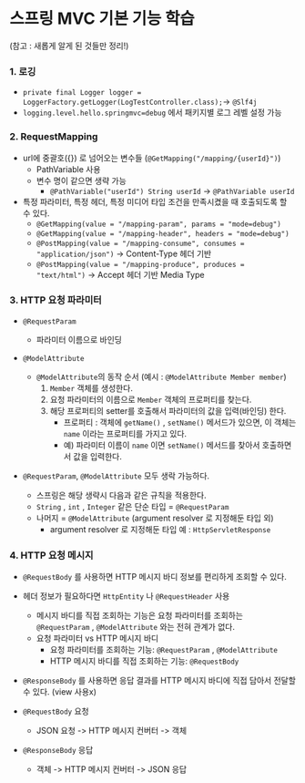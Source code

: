 # 스프링 MVC 기본 기능 학습

(참고 : 새롭게 알게 된 것들만 정리!)

### 1. 로깅

- `private final Logger logger = LoggerFactory.getLogger(LogTestController.class);`-> `@Slf4j`
- `logging.level.hello.springmvc=debug` 에서 패키지별 로그 레벨 설정 가능

### 2. RequestMapping

- url에 중괄호({}) 로 넘어오는 변수들 (`@GetMapping("/mapping/{userId}")`)
  - PathVariable 사용 
  - 변수 명이 같으면 생략 가능 
    - `@PathVariable("userId") String userId` -> `@PathVariable userId`
- 특정 파라미터, 특정 헤더, 특정 미디어 타입 조건을 만족시켰을 때 호출되도록 할 수 있다.
  - `@GetMapping(value = "/mapping-param", params = "mode=debug")`
  - `@GetMapping(value = "/mapping-header", headers = "mode=debug")`
  - `@PostMapping(value = "/mapping-consume", consumes = "application/json")` -> Content-Type 헤더 기반
  - `@PostMapping(value = "/mapping-produce", produces = "text/html")` -> Accept 헤더 기반 Media Type

### 3. HTTP 요청 파라미터
- `@RequestParam`
  - 파라미터 이름으로 바인딩
- `@ModelAttribute`
  - `@ModelAttribute`의 동작 순서 (예시 : `@ModelAttribute Member member`)
    1. `Member` 객체를 생성한다.
    2. 요청 파라미터의 이름으로 `Member` 객체의 프로퍼티를 찾는다.
    3. 해당 프로퍼티의 setter를 호출해서 파라미터의 값을 입력(바인딩) 한다.
       - 프로퍼티 : 객체에 `getName()` , `setName()` 메서드가 있으면, 이 객체는 `name` 이라는 프로퍼티를 가지고 있다.
       - 예) 파라미터 이름이 `name` 이면 `setName()` 메서드를 찾아서 호출하면서 값을 입력한다.

- `@RequestParam`, `@ModelAttribute` 모두 생락 가능하다.
  - 스프링은 해당 생략시 다음과 같은 규칙을 적용한다.
  - `String` , `int` , `Integer` 같은 단순 타입 = `@RequestParam`
  - 나머지 = `@ModelAttribute` (argument resolver 로 지정해둔 타입 외)
    - argument resolver 로 지정해둔 타입 예 : `HttpServletResponse`

### 4. HTTP 요청 메시지
- `@RequestBody` 를 사용하면 HTTP 메시지 바디 정보를 편리하게 조회할 수 있다. 
- 헤더 정보가 필요하다면 `HttpEntity` 나 `@RequestHeader` 사용
  - 메시지 바디를 직접 조회하는 기능은 요청 파라미터를 조회하는 `@RequestParam` , `@ModelAttribute` 와는 전혀 관계가 없다.
  - 요청 파라미터 vs HTTP 메시지 바디
    - 요청 파라미터를 조회하는 기능: `@RequestParam` , `@ModelAttribute` 
    - HTTP 메시지 바디를 직접 조회하는 기능: `@RequestBody`
- `@ResponseBody` 를 사용하면 응답 결과를 HTTP 메시지 바디에 직접 담아서 전달할 수 있다. (view 사용x)


- `@RequestBody` 요청
  - JSON 요청 -> HTTP 메시지 컨버터 -> 객체
- `@ResponseBody` 응답
   - 객체 -> HTTP 메시지 컨버터 -> JSON 응답
